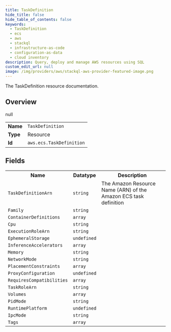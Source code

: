 ```yaml
---
title: TaskDefinition
hide_title: false
hide_table_of_contents: false
keywords:
  - TaskDefinition
  - ecs
  - aws
  - stackql
  - infrastructure-as-code
  - configuration-as-data
  - cloud inventory
description: Query, deploy and manage AWS resources using SQL
custom_edit_url: null
image: /img/providers/aws/stackql-aws-provider-featured-image.png
---
```

The TaskDefinition resource documentation.

## Overview
<table><tbody>
<tr><td><b>Name</b></td><td><code>TaskDefinition</code></td></tr>
<tr><td><b>Type</b></td><td>Resource</td></tr>
null
<tr><td><b>Id</b></td><td><code>aws.ecs.TaskDefinition</code></td></tr>
</tbody></table>

## Fields
<table><tbody>
<tr><th>Name</th><th>Datatype</th><th>Description</th></tr>
<tr><td><code>TaskDefinitionArn</code></td><td><code>string</code></td><td>The Amazon Resource Name (ARN) of the Amazon ECS task definition</td></tr><tr><td><code>Family</code></td><td><code>string</code></td><td></td></tr><tr><td><code>ContainerDefinitions</code></td><td><code>array</code></td><td></td></tr><tr><td><code>Cpu</code></td><td><code>string</code></td><td></td></tr><tr><td><code>ExecutionRoleArn</code></td><td><code>string</code></td><td></td></tr><tr><td><code>EphemeralStorage</code></td><td><code>undefined</code></td><td></td></tr><tr><td><code>InferenceAccelerators</code></td><td><code>array</code></td><td></td></tr><tr><td><code>Memory</code></td><td><code>string</code></td><td></td></tr><tr><td><code>NetworkMode</code></td><td><code>string</code></td><td></td></tr><tr><td><code>PlacementConstraints</code></td><td><code>array</code></td><td></td></tr><tr><td><code>ProxyConfiguration</code></td><td><code>undefined</code></td><td></td></tr><tr><td><code>RequiresCompatibilities</code></td><td><code>array</code></td><td></td></tr><tr><td><code>TaskRoleArn</code></td><td><code>string</code></td><td></td></tr><tr><td><code>Volumes</code></td><td><code>array</code></td><td></td></tr><tr><td><code>PidMode</code></td><td><code>string</code></td><td></td></tr><tr><td><code>RuntimePlatform</code></td><td><code>undefined</code></td><td></td></tr><tr><td><code>IpcMode</code></td><td><code>string</code></td><td></td></tr><tr><td><code>Tags</code></td><td><code>array</code></td><td></td></tr>
</tbody></table>